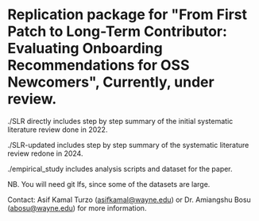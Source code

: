 # Replication package for "From First Patch to Long-Term Contributor: Evaluating Onboarding Recommendations for OSS Newcomers", Currently, under review.

./SLR directly includes step by step summary of the initial systematic literature review done in 2022.

./SLR-updated  includes step by step summary of the systematic literature review redone in 2024.

./empirical_study includes analysis scripts and dataset for the paper. 

NB. You will need git lfs, since some of the datasets are large.

Contact: Asif Kamal Turzo (asifkamal@wayne.edu) or Dr. Amiangshu Bosu (abosu@wayne.edu) for more information.



